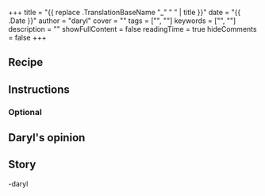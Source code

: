 +++
title = "{{ replace .TranslationBaseName "_" " " | title }}"
date = "{{ .Date }}"
author = "daryl"
cover = ""
tags = ["", ""]
keywords = ["", ""]
description = ""
showFullContent = false
readingTime = true
hideComments = false
+++

## Recipe

## Instructions

### Optional

## Daryl's opinion

## Story

-daryl
